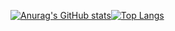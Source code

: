 [![Anurag's GitHub stats](https://github-readme-stats.vercel.app/api?username=ystgs&theme=radical)](https://github.com/anuraghazra/github-readme-stats)[![Top Langs](https://github-readme-stats.vercel.app/api/top-langs/?username=ystgs&layout=compact&theme=radical)](https://github.com/anuraghazra/github-readme-stats)
